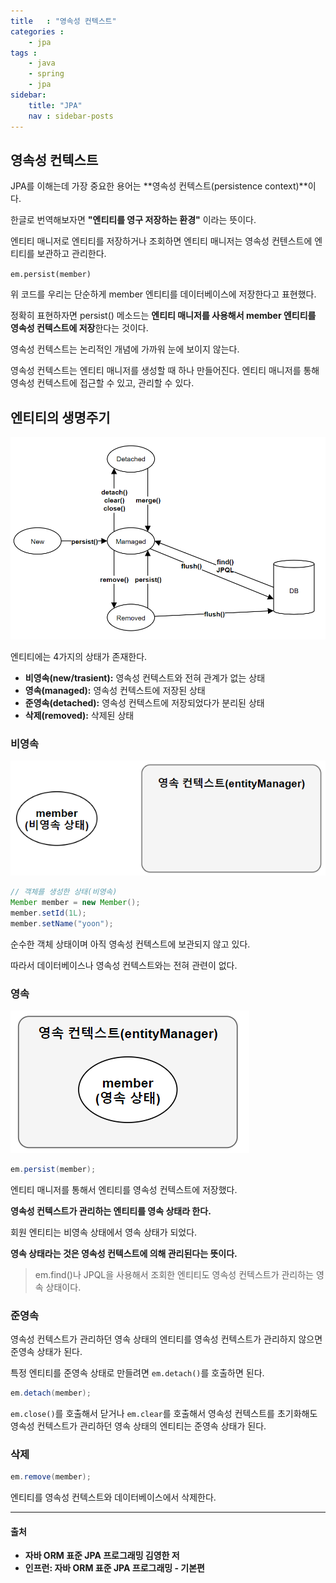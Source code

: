 ```yaml
---
title   : "영속성 컨텍스트"
categories : 
    - jpa
tags : 
    - java
    - spring
    - jpa
sidebar:
    title: "JPA"
    nav : sidebar-posts
---  
```


## 영속성 컨텍스트

JPA를 이해는데 가장 중요한 용어는 **영속성 컨텍스트(persistence context)**이다.  

한글로 번역해보자면 **"엔티티를 영구 저장하는 환경"** 이라는 뜻이다.  

엔티티 매니저로 엔티티를 저장하거나 조회하면 엔티티 매니저는 영속성 컨텐스트에 엔티티를 보관하고 관리한다.  

`em.persist(member)`  

위 코드를 우리는 단순하게 member 엔티티를 데이터베이스에 저장한다고 표현했다.  

정확히 표현하자면 persist() 메소드는 **엔티티 매니저를 사용해서 member 엔티티를 영속성 컨텍스트에 저장**한다는 것이다.  

영속성 컨텍스트는 논리적인 개념에 가까워 눈에 보이지 않는다.  

영속성 컨텍스트는 엔티티 매니저를 생성할 때 하나 만들어진다. 엔티티 매니저를 통해 영속성 컨텍스트에 접근할 수 있고, 관리할 수 있다.  


## 엔티티의 생명주기  

![life](/assets/img/JPA/life.PNG)  

엔티티에는 4가지의 상태가 존재한다.  

- **비영속(new/trasient):** 영속성 컨텍스트와 전혀 관계가 없는 상태
- **영속(managed):** 영속성 컨텍스트에 저장된 상태
- **준영속(detached):** 영속성 컨텍스트에 저장되었다가 분리된 상태
- **삭제(removed):** 삭제된 상태  

### 비영속  

![un](/assets/img/JPA/un.PNG)  

```java
// 객체를 생성한 상태(비영속)
Member member = new Member();
member.setId(1L);
member.setName("yoon");
```  

순수한 객체 상태이며 아직 영속성 컨텍스트에 보관되지 않고 있다.  

따라서 데이터베이스나 영속성 컨텍스트와는 전혀 관련이 없다.  

### 영속  

![in](/assets/img/JPA/in.PNG)  

```java
em.persist(member);
```  

엔티티 매니저를 통해서 엔티티를 영속성 컨텍스트에 저장했다.  

**영속성 컨텍스트가 관리하는 엔티티를 영속 상태라 한다.**  

회원 엔티티는 비영속 상태에서 영속 상태가 되었다.  

**영속 상태라는 것은 영속성 컨텍스트에 의해 관리된다는 뜻이다.**  

> em.find()나 JPQL을 사용해서 조회한 엔티티도 영속성 컨텍스트가 관리하는 영속 상태이다.

### 준영속  

영속성 컨텍스트가 관리하던 영속 상태의 엔티티를 영속성 컨텍스트가 관리하지 않으면 준영속 상태가 된다.  

특정 엔티티를 준영속 상태로 만들려면 `em.detach()`를 호출하면 된다.  

```java
em.detach(member);
```

`em.close()`를 호출해서 닫거나 `em.clear`를 호출해서 영속성 컨텍스트를 초기화해도 영속성 컨텍스트가 관리하던 영속 상태의 엔티티는 준영속 상태가 된다.  

### 삭제

```java
em.remove(member);
```  

엔티티를 영속성 컨텍스트와 데이터베이스에서 삭제한다.  

---

#### 출처  
- **자바 ORM 표준 JPA 프로그래밍 김영한 저**  
- **인프런: 자바 ORM 표준 JPA 프로그래밍 - 기본편**  